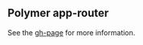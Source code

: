 ## Polymer app-router
See the [gh-page](http://erikringsmuth.github.io/app-router) for more information.
